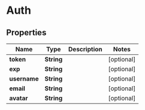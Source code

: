 # Auth

## Properties
Name | Type | Description | Notes
------------ | ------------- | ------------- | -------------
**token** | **String** |  |  [optional]
**exp** | **String** |  |  [optional]
**username** | **String** |  |  [optional]
**email** | **String** |  |  [optional]
**avatar** | **String** |  |  [optional]
